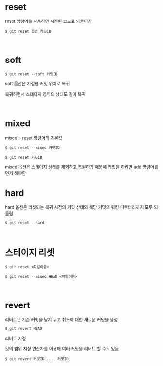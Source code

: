 # reset

reset 명령어를 사용하면 지정된 코드로 되돌아감

    $ git reset 옵션 커밋ID
    
  <br>
    
# soft 
 
    $ git reset --soft 커밋ID

soft 옵션은 지정한 커밋 위치로 복귀

복귀하면서 스테이지 영역의 상태도 같이 복귀

<br>

# mixed 

mixed는 reset 명령어의 기본값

    $ git reset --mixed 커밋ID
    
    $ git reset 커밋ID
    
mixed 옵션은 스테이지 상태를 제외하고 복원하기 때문에 커밋을 하려면 add 명령어를 먼저 해야함

# hard

hard 옵션은 리셋되는 복귀 시점의 커밋 상태와 해당 커밋의 워킹 디렉터리까지 모두 되돌림

    $ git reset --hard
    
  <br>
    
# 스테이지 리셋

    $ git reset <파일이름>
    
    $ git reset --mixed HEAD <파일이름>
    
<br>

# revert

리버트는 기존 커밋을 남겨 두고 취소에 대한 새로운 커밋을 생성

    $ git revert HEAD

리버트 지정

깃의 범위 지정 연산자를 이용해 여러 커밋을 리버트 할 수도 있음

    $ git revert 커밋ID .... 커밋ID






    
    
